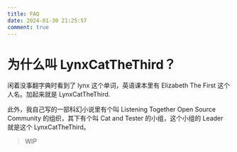 ```yaml
---
title: FAQ
date: 2024-01-30 21:25:57
comment: true
---
```


# 为什么叫 LynxCatTheThird？

闲着没事翻字典时看到了 lynx 这个单词，英语课本里有 Elizabeth The First 这个人名。加起来就是 LynxCatTheThird.

此外，我自己写的一部科幻小说里有个叫 Listening Together Open Source Community 的组织，其下有个叫 Cat and Tester 的小组，这个小组的 Leader 就是这个 LynxCatTheThird。

> WIP
